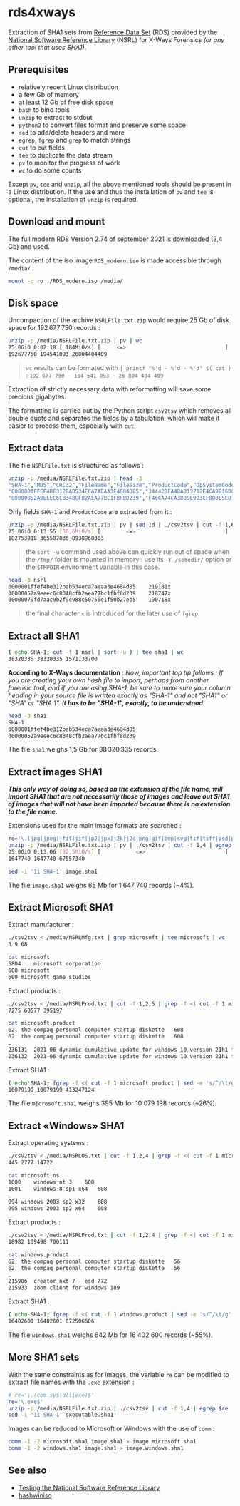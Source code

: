 # rds4xways

Extraction of SHA1 sets from [Reference Data Set](https://www.nist.gov/itl/ssd/software-quality-group/national-software-reference-library-nsrl/about-nsrl) (RDS) provided by the [National Software Reference Library](https://www.nist.gov/itl/ssd/software-quality-group/national-software-reference-library-nsrl) (NSRL) for X-Ways Forensics _(or any other tool that uses SHA1)_.


## Prerequisites

- relatively recent Linux distribution
- a few Gb of memory
- at least 12 Gb of free disk space
- `bash` to bind tools
- `unzip` to extract to stdout
- `python2` to convert files format and preserve some space
- `sed` to add/delete headers and more
- `egrep`, `fgrep` and `grep` to match strings
- `cut` to cut fields
- `tee` to duplicate the data stream
- `pv` to monitor the progress of work
- `wc` to do some counts

Except `pv`, `tee` and `unzip`, all the above mentioned tools should be present in a Linux distribution.
If the use and thus the installation of `pv` and `tee` is optional, the installation of `unzip` is required.



## Download and mount

The full modern RDS Version 2.74 of september 2021 is [downloaded](https://www.nist.gov/itl/ssd/software-quality-group/national-software-reference-library-nsrl/nsrl-download/current-rds) (3,4 Gb) and used.

The content of the iso image `RDS_modern.iso` is made accessible through `/media/` :

```bash
mount -o ro ./RDS_modern.iso /media/
```



## Disk space

Uncompaction of the archive `NSRLFile.txt.zip` would require 25 Gb of disk space for 192 677 750 records :

```bash
unzip -p /media/NSRLFile.txt.zip | pv | wc
25,0GiO 0:02:18 [ 184MiO/s] [     <=>                               ]
192677750 194541093 26804404409
```

> `wc` results can be formated with `| printf "%'d - %'d - %'d" $( cat )` : `192 677 750 - 194 541 093 - 26 804 404 409`

Extraction of strictly necessary data with reformatting will save some precious gigabytes.

The formatting is carried out by the Python script `csv2tsv` which removes all double quots and separates the fields by a tabulation, which will make it easier to process them, especially with `cut`.



## Extract data

The file `NSRLFile.txt` is structured as follows :

```bash
unzip -p /media/NSRLFile.txt.zip | head -3
"SHA-1","MD5","CRC32","FileName","FileSize","ProductCode","OpSystemCode","SpecialCode"
"0000001FFEF4BE312BAB534ECA7AEAA3E4684D85","344428FA4BA313712E4CA9B16D089AC4","7516A25F",".text._ZNSt14overflow_errorC1ERKSs",33,219181,"362",""
"00000052A9EEEC6C8348CFB2AEA77BC1FBF8D239","F46CA74CA3D89E9D3CF8D8E5CD77842D","2F9CC135","__DATA__mod_init_func",772,218747,"362",""
```

Only fields `SHA-1` and `ProductCode` are extracted from it :

```bash
unzip -p /media/NSRLFile.txt.zip | pv | sed 1d | ./csv2tsv | cut -f 1,6 | sed 's/$/x/g' | sort -u | tee nsrl | wc
25,0GiO 0:13:55 [30,6MiO/s] [        <=>                            ]
182753918 365507836 8938968303
```

> the `sort -u` command used above can quickly run out of space when the `/tmp/` folder is mounted in memory : use its `-T /somedir/` option or the `$TMPDIR` environment variable in this case.

```bash
head -3 nsrl
0000001ffef4be312bab534eca7aeaa3e4684d85	219181x
00000052a9eeec6c8348cfb2aea77bc1fbf8d239	218747x
00000079fd7aac9b2f9c988c50750e1f50b27eb5	190718x
```

> the final character `x` is introduced for the later use of `fgrep`.



## Extract all SHA1

```bash
( echo SHA-1; cut -f 1 nsrl | sort -u ) | tee sha1 | wc
38320335 38320335 1571133700
```

**According to X-Ways documentation** : *Now, important top tip follows : If you are creating your own hash file to import, perhaps from another forensic tool, and if you are using SHA-1, be sure to make sure your column heading in your source file is written exactly as "SHA-1" and not "SHA1" or "SHA" or "SHA 1".* ***It has to be "SHA-1", exactly, to be understood.***

```bash
head -3 sha1
SHA-1
0000001ffef4be312bab534eca7aeaa3e4684d85
00000052a9eeec6c8348cfb2aea77bc1fbf8d239
```

The file `sha1` weighs 1,5 Gb for 38 320 335 records.



## Extract images SHA1

***This only way of doing so, based on the extension of the file name, will import SHA1 that are not necessarily those of images and leave out SHA1 of images that will not have been imported because there is no extension to the file name.***

Extensions used for the main image formats are searched :

```bash
re='\.(jpg|jpeg|jfif|jif|jp2|jpx|j2k|j2c|png|gif|bmp|svg|tif|tiff|psd|pcx|webp|psd|emf|wmf)$'
unzip -p /media/NSRLFile.txt.zip | pv | ./csv2tsv | cut -f 1,4 | egrep $re | cut -f 1 | sort -u | tee image.sha1 | wc
25,0GiO 0:13:06 [32,5MiO/s] [           <=>                         ]
1647740 1647740 67557340
```
```bash
sed -i '1i SHA-1' image.sha1
```

The file `image.sha1` weighs 65 Mb for 1 647 740 records (~4%).



## Extract Microsoft SHA1

Extract manufacturer :

```bash
./csv2tsv < /media/NSRLMfg.txt | grep microsoft | tee microsoft | wc
3 9 68
```
```bash
cat microsoft
5804	microsoft corporation
608	microsoft
609	microsoft game studios
```

Extract products :

```bash
./csv2tsv < /media/NSRLProd.txt | cut -f 1,2,5 | grep -f <( cut -f 1 microsoft | sed -e 's/^/\t/g' -e 's/$/$/g' ) | tee microsoft.product | wc
7275 60577 395197
```
```bash
cat microsoft.product
62	the compaq personal computer startup diskette	608
62	the compaq personal computer startup diskette	608
…
236131	2021-06 dynamic cumulative update for windows 10 version 21h1 for x86-based systems (kb5003637)	608
236132	2021-06 dynamic cumulative update for windows 10 version 21h1 for arm64-based systems (kb5003637)	608
```

Extract SHA1 :

```bash
( echo SHA-1; fgrep -f <( cut -f 1 microsoft.product | sed -e 's/^/\t/g' -e 's/$/x/g' | sort -u ) nsrl | cut -f 1 | sort -u ) | tee microsoft.sha1 | wc
10079199 10079199 413247124
```

The file `microsoft.sha1` weighs 395 Mb for 10 079 198 records (~26%).



## Extract «Windows» SHA1

Extract operating systems :

```bash
./csv2tsv < /media/NSRLOS.txt | cut -f 1,2,4 | grep -f <( cut -f 1 microsoft | sed -e 's/^/\t/g' -e 's/$/$/g' ) | tee microsoft.os | wc
445 2777 14722
```
```bash
cat microsoft.os
1000	windows nt 3	608
1001	windows 8 sp1 x64	608
…
994	windows 2003 sp2 x32	608
995	windows 2003 sp2 x64	608
```

Extract products :

```bash
./csv2tsv < /media/NSRLProd.txt | cut -f 1,2,4 | grep -f <( cut -f 1 microsoft.os | sed -e 's/^/\t/g' -e 's/$/$/g' ) | tee windows.product | wc
18982 109498 700111
```
```bash
cat windows.product
62	the compaq personal computer startup diskette	56
62	the compaq personal computer startup diskette	56
…
215906	creator nxt 7 - esd	772
215933	zoom client for windows	189
```

Extract SHA1 :

```bash
( echo SHA-1; fgrep -f <( cut -f 1 windows.product | sed -e 's/^/\t/g' -e 's/$/x/g' | sort -u ) nsrl | cut -f 1 | sort -u ) | tee windows.sha1 | wc
16402601 16402601 672506606
```

The file `windows.sha1` weighs 642 Mb for 16 402 600 records (~55%).



## More SHA1 sets

With the same constraints as for images, the variable `re` can be modified to extract file names with the `.exe` extension :

```bash
# re='\.(com|sys|dll|exe)$'
re='\.exe$'
unzip -p /media/NSRLFile.txt.zip | ./csv2tsv | cut -f 1,4 | egrep $re | cut -f 1 | sort -u > executable.sha1
sed -i '1i SHA-1' executable.sha1
```

Images can be reduced to Microsoft or Windows with the use of `comm` :

```bash
comm -1 -2 microsoft.sha1 image.sha1 > image.microsoft.sha1
comm -1 -2 windows.sha1 image.sha1 > image.windows.sha1
```



## See also

- [Testing the National Software Reference Library](https://www.sciencedirect.com/science/article/pii/S1742287612000345)
- [hashwiniso](hashwiniso.md)
